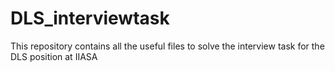 # DLS_interviewtask
This repository contains all the useful files to solve the interview task for the DLS position at IIASA
